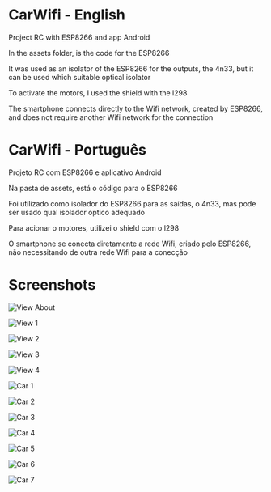 # CarWifi - English

Project RC with ESP8266 and app Android

In the assets folder, is the code for the ESP8266

It was used as an isolator of the ESP8266 for the outputs, the 4n33, but it can be used which suitable optical isolator

To activate the motors, I used the shield with the l298

The smartphone connects directly to the Wifi network, created by ESP8266, and does not require another Wifi network for the connection

# CarWifi - Português

Projeto RC com ESP8266 e aplicativo Android

Na pasta de assets, está o código para o ESP8266

Foi utilizado como isolador do ESP8266 para as saídas, o 4n33, mas pode ser usado qual isolador optico adequado

Para acionar o motores, utilizei o shield com o l298

O smartphone se conecta diretamente a rede Wifi, criado pelo ESP8266, não necessitando de outra rede Wifi para a conecção

# Screenshots

![View About](app/src/main/assets/View_About.png "View About")

![View 1](app/src/main/assets/View_1.png "View 1")

![View 2](app/src/main/assets/View_2.png "View 2")

![View 3](app/src/main/assets/View_3.png "View 3")

![View 4](app/src/main/assets/View_4.png "View 4")

![Car 1](app/src/main/assets/Car_1.jpg "Car 1")

![Car 2](app/src/main/assets/Car_2.jpg "Car 2")

![Car 3](app/src/main/assets/Car_3.jpg "Car 3")

![Car 4](app/src/main/assets/Car_4.jpg "Car 4")

![Car 5](app/src/main/assets/Car_5.jpg "Car 5")

![Car 6](app/src/main/assets/Car_6.jpg "Car 6")

![Car 7](app/src/main/assets/Car_7.jpg "Car 7")
